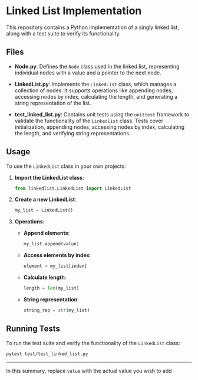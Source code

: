 

# Linked List Implementation

This repository contains a Python implementation of a singly linked list, along with a test suite to verify its functionality.

## Files

- **Node.py**: Defines the `Node` class used in the linked list, representing individual nodes with a value and a pointer to the next node.
  
- **LinkedList.py**: Implements the `LinkedList` class, which manages a collection of nodes. It supports operations like appending nodes, accessing nodes by index, calculating the length, and generating a string representation of the list.
  
- **test_linked_list.py**: Contains unit tests using the `unittest` framework to validate the functionality of the `LinkedList` class. Tests cover initialization, appending nodes, accessing nodes by index, calculating the length, and verifying string representations.

## Usage

To use the `LinkedList` class in your own projects:

1. **Import the LinkedList class**:
   ```python
   from linkedlist.LinkedList import LinkedList
   ```

2. **Create a new LinkedList**:
   ```python
   my_list = LinkedList()
   ```

3. **Operations**:
   - **Append elements**:
     ```python
     my_list.append(value)
     ```
   - **Access elements by index**:
     ```python
     element = my_list[index]
     ```
   - **Calculate length**:
     ```python
     length = len(my_list)
     ```
   - **String representation**:
     ```python
     string_rep = str(my_list)
     ```

## Running Tests

To run the test suite and verify the functionality of the `LinkedList` class:

```sh
pytest test/test_linked_list.py
```

---

In this summary, replace `value` with the actual value you wish to add